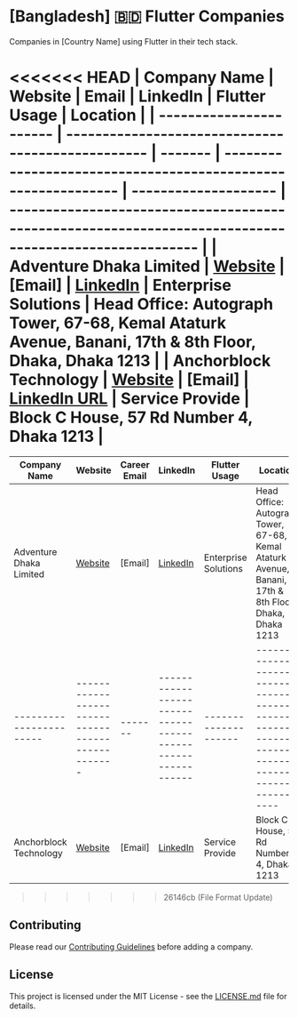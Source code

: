 # [Bangladesh] 🇧🇩 Flutter Companies

Companies in [Country Name] using Flutter in their tech stack.

<<<<<<< HEAD
| Company Name            | Website                                           | Email   | LinkedIn                                                      | Flutter Usage        | Location                                                                                               |
| ----------------------- | ------------------------------------------------- | ------- | ------------------------------------------------------------- | -------------------- | ------------------------------------------------------------------------------------------------------ |
| Adventure Dhaka Limited | [Website](https://adventurekk.com/company/about/) | [Email] | [LinkedIn](https://www.linkedin.com/company/adventuredhaka/)  | Enterprise Solutions | Head Office: Autograph Tower, 67-68, Kemal Ataturk Avenue, Banani, 17th & 8th Floor, Dhaka, Dhaka 1213 |
| Anchorblock Technology  | [Website](https://anchorblock.ai/)                | [Email] | [LinkedIn URL](https://www.linkedin.com/company/anchorblock/) | Service Provide      | Block C House, 57 Rd Number 4, Dhaka 1213                                                              |
=======
| Company Name            | Website                                           | Career Email | LinkedIn                                                     | Flutter Usage        | Location                                                                                               |
| ----------------------- | ------------------------------------------------- | ------------ | ------------------------------------------------------------ | -------------------- | ------------------------------------------------------------------------------------------------------ |
| Adventure Dhaka Limited | [Website](https://adventurekk.com/company/about/) | [Email]      | [LinkedIn](https://www.linkedin.com/company/adventuredhaka/) | Enterprise Solutions | Head Office: Autograph Tower, 67-68, Kemal Ataturk Avenue, Banani, 17th & 8th Floor, Dhaka, Dhaka 1213 |
| ----------------------- | ------------------------------------------------- | -------      | ------------------------------------------------------------ | -------------------- | ------------------------------------------------------------------------------------------------------ |
| Anchorblock Technology  | [Website](https://anchorblock.ai/)                | [Email]      | [LinkedIn](https://www.linkedin.com/company/anchorblock/)    | Service Provide      | Block C House, 57 Rd Number 4, Dhaka 1213                                                              |
>>>>>>> 26146cb (File Format Update)

## Contributing

Please read our [Contributing Guidelines](/CONTRIBUTING.md) before adding a company.

## License

This project is licensed under the MIT License - see the [LICENSE.md](/LICENSE.md) file for details.
